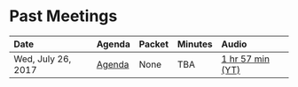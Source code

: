 # Past Meetings

| Date | Agenda | Packet | Minutes | Audio |
|:-----|:-------|:-------|:--------|:------|
| Wed, July 26, 2017 | [Agenda](http://sfgov.org/electionscommission/sites/default/files/Documents/meetings/2017/2017-07-26-osvstac/2017_07_26_OSVSTAC_Agenda.pdf) | None | TBA | [1 hr 57 min (YT)](https://www.youtube.com/watch?v=EeJ69YyKhp8) |
